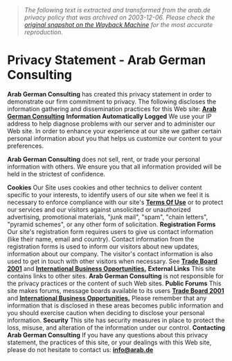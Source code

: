 > *The following text is extracted and transformed from the arab.de privacy policy that was archived on 2003-12-06. Please check the [original snapshot on the Wayback Machine](https://web.archive.org/web/20031206093609id_/http%3A//www.arab.de/privacy.htm) for the most accurate reproduction.*

# Privacy Statement - Arab German Consulting

**Arab German Consulting** has created this privacy statement in order to demonstrate our firm commitment to privacy. The following discloses the information gathering and dissemination practices for this Web site: [**Arab German Consulting**](http://www.arab.de/) **Information Automatically Logged** We use your IP address to help diagnose problems with our server and to administer our Web site. In order to enhance your experience at our site we gather certain personal information about you that helps us customize our content to your preferences. 

**Arab German Consulting** does not sell, rent, or trade your personal information with others. We ensure you that all information provided will be held in the strictest of confidence. 

**Cookies** Our Site uses cookies and other technics to deliver content specific to your interests, to identify users of our site when we feel it is necessary to enforce compliance with our site's [**Terms Of Use**](https://web.archive.org/web/20031206093609id_/http%3A//www.arab.de/termsofuse.htm) or to protect our services and our visitors against unsolicited or unauthorized advertising, promotional materials, "junk mail", "spam", "chain letters", "pyramid schemes", or any other form of solicitation. **Registration Forms** Our site's registration form requires users to give us contact information (like their name, email and country). Contact information from the registration forms is used to inform our visitors about new updates, information about our company. The visitor's contact information is also used to get in touch with other visitors when necessary. See [**Trade Board 2001**](http://www.arab.de/etrade/trade1.html) and [**International Business Opportunities.**](http://www.arab.de/cgi-bin/ebizop.cgi) **External Links** This site contains links to other sites. **Arab German Consulting** is not responsible for the privacy practices or the content of such Web sites. **Public Forums** This site makes forums, message boards available to its users [**Trade Board 2001**](http://www.arab.de/etrade/trade1.html) and [**International Business Opportunities.**](http://www.arab.de/cgi-bin/ebizop.cgi) Please remember that any information that is disclosed in these areas becomes public information and you should exercise caution when deciding to disclose your personal information. **Security** This site has security measures in place to protect the loss, misuse, and alteration of the information under our control. **Contacting Arab German Consulting** If you have any questions about this privacy statement, the practices of this site, or your dealings with this Web site, please do not hesitate to contact us: **[info@arab.de](mailto:webmaster@arab.de)**
